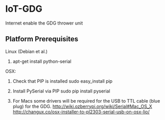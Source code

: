 IoT-GDG
========

Internet enable the GDG thrower unit

Platform Prerequisites 
----------------------

Linux (Debian et al.)
1) apt-get install python-serial

OSX:

1) Check that PIP is installed
sudo easy_install pip

2) Install PySerial via PIP
sudo pip install pyserial

3) For Macs some drivers will be required for the USB to TTL cable (blue plug) for the GDG.
  http://wiki.ozberrypi.org/wiki/Serial#Mac_OS_X
  http://changux.co/osx-installer-to-pl2303-serial-usb-on-osx-lio/


